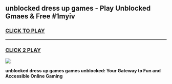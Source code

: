 
## unblocked dress up games - Play Unblocked Gmaes & Free #1myiv
<h3>
<a href="https://premium.freeplayer.one?title=unblocked_dress_up_games&ref=01M">CLICK TO PLAY</a></h3>
<hr>

<h3>
<a href="https://premium.freeplayer.one?title=unblocked_dress_up_games&ref=01M">CLICK 2 PLAY</a>
  
</h3>

<a href="https://premium.freeplayer.one?title=unblocked_dress_up_games&ref=01M"><img src="https://clearcache.store/games.png"></a>


**unblocked dress up games games unblocked: Your Gateway to Fun and Accessible Online Gaming**
